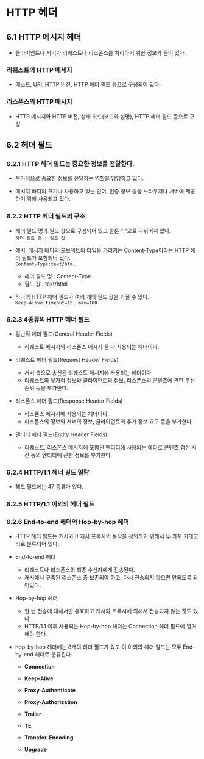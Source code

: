# HTTP 헤더

## 6.1 HTTP 메시지 헤더

- 클라이언트나 서버가 리퀘스트나 리스폰스를 처리하기 위한 정보가 들어 있다.

### 리퀘스트의 HTTP 메세지

- 메소드, URI, HTTP 버전, HTTP 헤더 필드 등으로 구성되어 있다.

### 리스폰스의 HTTP 메시지

- HTTP 메시지와 HTTP 버전, 상태 코드(코드와 설명), HTTP 헤더 필드 등으로 구성

## 6.2 헤더 필드 

### 6.2.1 HTTP 헤더 필드는 중요한 정보를 전달한다.

- 부가적으로 중요한 정보를 전달하는 역할을 담당하고 있다.

- 메시지 바디의 크기나 사용하고 있는 언어, 인증 정보 등을 브라우저나 서버에 제공하기 위해 사용되고 있다.

### 6.2.2 HTTP 헤더 필드의 구조

- 헤더 필드 명과 필드 값으로 구성되어 있고 콜론 ":"으로 나뉘어져 있다.  
    `헤더 필드 명 : 필드 값`

- 예시: 메시지 바디의 오브젝트의 타입을 가리키는 Content-Type이라는 HTTP 헤더 필드가 포함되어 있다.     
    ` Content-Type:text/html `

    - 헤더 필드 명 : Content-Type
    - 필드 값 : text/html

- 하나의 HTTP 헤더 필드가 여러 개의 필드 값을 가질 수 있다.     
    ` Keep-Alive:timeout=15, max=100 `

### 6.2.3 4종류의 HTTP 헤더 필드

- 일반적 헤더 필드(General Header Fields)   
    - 리퀘스트 메시지와 리스폰스 메시지 둘 다 사용되는 헤더이다.

- 리퀘스트 헤더 필드(Request Header Fields)
    - 서버 측으로 송신된 리퀘스트 메시지에 사용되는 헤더이다
    - 리퀘스트의 부가적 정보와 클라이언트의 정보, 리스폰스의 콘텐츠에 관한 우선 순위 등을 부가한다.
    
- 리스폰스 헤더 필드(Response Header Fields)
    - 리스폰스 메시지에 사용되는 헤더이다.
    - 리스폰스의 정보와 서버의 정보, 클라이언트의 추가 정보 요구 등을 부가한다.

- 엔티티 헤더 필드(Entity Header Fields)
    - 리퀘스트, 리스폰스 메시지에 포함된 엔티티에 사용되는 헤더로 콘텐츠 갱신 시간 등의 엔티티에 관한 정보를 부가한다.

### 6.2.4 HTTP/1.1 헤더 필드 일람

- 헤드 필드에는 47 종류가 있다.

### 6.2.5 HTTP/1.1 이외의 헤더 필드

### 6.2.6 End-to-end 헤더와 Hop-by-hop 헤더

- HTTP 헤더 필드는 캐시와 비캐시 프록시의 동작을 정의하기 위해서 두 가지 카테고리로 분류되어 있다.

- End-to-end 헤더
    - 리퀘스트나 리스폰스의 최종 수신자에게 전송된다.
    - 캐시에서 구축된 리스폰스 중 보존되야 하고, 다시 전송되지 않으면 안되도록 되어있다.

- Hop-by-hop 헤더
    - 한 번 전송에 대해서만 유효하고 캐시와 프록시에 의해서 전송되지 않는 것도 있다.
    - HTTP/1.1 이후 사용되는 Hop-by-hop 헤더는 Connection 헤더 필드에 열거해야 한다.

- hop-by-hop 헤더에는 8개의 헤더 필드가 있고 이 이외의 헤더 필드는 모두 End-by-end 헤더로 분류된다.
    - **Connection**

    - **Keep-Alive**

    - **Proxy-Authenticate**

    - **Proxy-Authorization**

    - **Trailer**

    - **TE**

    - **Transfer-Encoding**

    - **Upgrade**
